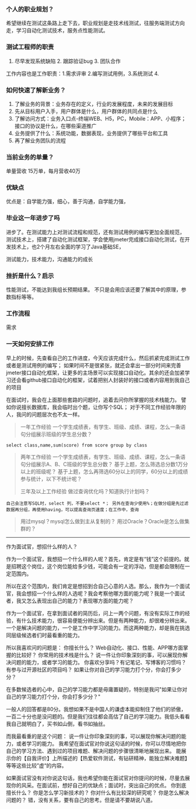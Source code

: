 ### 个人的职业规划？
希望继续在测试这条路上走下去，职业规划是走技术线测试，往服务端测试方向走，学习自动化测试技术，服务点性能测试。

### 测试工程师的职责
1. 尽早发现系统缺陷 2. 跟踪验证bug 3. 团队合作

工作内容也是工作职责：1.需求评审 2.编写测试用例，3.系统测试 4.

### 如何快速了解新业务？
1. 了解业务的背景：业务存在的定义，行业的发展程度，未来的发展目标
1. 先从目标用户入手，用户群体是什么，用户群体的共同点是什么
2. 了解访问方式：业务入口点-终端WEB、H5，PC，Mobile：APP、小程序；接口的协议是什么，在哪些渠道推广
3. 业务提供了什么：系统功能，数据表现，业务提供了哪些平台和工具
4. 再了解业务团队的流程

### 当前业务的单量？ 
单量营收 15万单，每月营收40万

### 优缺点
优点是：自学能力强，细心，善于沟通，自学能力强，

### 毕业这一年进步了吗
进步了。在测试能力上对测试流程和规范，还有测试用例的编写更加全面规范，
测试技术上，搭建了自动化测试框架，学会使用jmeter完成接口自动化测试，在开发技术上，也2个月左右全面的学习了Java基础SE，

测试能力，技术能力，沟通能力的成长

### 挫折是什么？启示
性能测试，不能达到我组长预期结果。 不只是会用应该还要了解其中的原理，参数指标等等。

### 工作流程
需求

### 一天如何安排工作
早上的时候，先查看自己的工作进度，今天应该完成什么，然后抓紧完成测试工作或者是测试用例的编写； 如果时间不是很紧张，就还会拿出一部分时间来完善jmeter接口自动化框架，让更多的主场景可以实现接口自动化。其余的还会加紧学习还会看github接口自动化的框架，试着把别人封装好的接口或者内容用到我自己的项目

在面试时，我会在上面那些套路的问题时，追着去问你所掌握的技术栈能力。
譬如你说擅长数据库，我会临时出个题，让你写个SQL；
对于不同工作经验年限的人，我问的问题层次也不太一样。
>
> 一年工作经验
> 一个学生成绩表，有学生、班级、成绩、课程，怎么一条语句分组展示班级的学生总分数？

```
select class,name,sum(score) from score group by class
```

>
> 两年工作经验
> 一个学生成绩表，有学生、班级、成绩、课程，怎么一条语句分组展示A、B、C班级的学生总分数？
> 基于上题，怎么筛选总分数1万分以上的班级呢？
> 基于上题，怎么再筛选60分以上的同学，60分以上的成绩参与统计，以下不统计呢？
>
> 三年及以上工作经验
> 做过查询优化吗？知道执行计划吗？

```
自己会注意写SQL时，select 列，不要select *； 另外在查询少使用%；在做分组是先过滤数据再分组，再使用having，可以提高查询页速度；在工作中，查询
```

> 用过mysql？mysql怎么做到主从复制的？
> 用过Oracle？Oracle是怎么做集群的？


---

作为面试官，想招什么样的人？

作为一个面试官，我想招一个什么样的人呢？首先，肯定是有“钱”这个前提的。就是招聘这个岗位，这个岗位能给多少钱，可能会有一定的浮动，但是都会限制在一定范围内。

所以在这个范围内，我们肯定是想招到合自己心意的人选。那么，我作为一个面试官，我会想招一个什么样的人选呢？我会考察他哪方面的能力呢？我是一个面试者，我又怎么表现出自己的能力？表现哪方面的能力呢？

作为一个面试官，在拿到面试者的简历后，问上一两个问题，有没有实际工作的经验，有什么技术能力，很容易便能分辨出来。但是有两种能力，却很难分辨出来。一个是解决问题的能力，一个是工作中学习的能力。而这两种能力，却是我在挑选同层级候选者们时最看重的能力。

所以我喜欢问的问题是：
你擅长什么？
Web自动化、接口、性能、APP哪方面掌握的比较好？
你常用的技术栈是什么？
说一件让你印象深刻的事，可以展现你解决问题的能力，或者学习的能力。
你喜欢分享吗？有记笔记、写博客的习惯吗？有参与过开源社区的项目吗？
如果让你对自己的学习能力打个分，你会打多少分？

在多数候选者的心中，自己的学习能力都是毋庸置疑的，特别是我问"如果让你对自己的学习能力打个分，你会打多少分？"

一般人的回答都是80分。我想如果不是中国人的谦虚本能抑制住了他们的骄傲，一百二十分也是没问题的。但是我们往往都会高估了自己的学习能力。我低头看看我自己就明白了，买书如山倒，看书如抽丝。

而我最看重的是这个问题：
说一件让你印象深刻的事，可以展现你解决问题的能力，或者学习的能力。
我希望在面试官对你说这句话的时候，你可以尽情地把你自己的学习方法、遇到过的项目难题、解决问题的步骤很清晰地展现出来。
能展示你的【自我评价】上所描述的【热爱软件测试，有钻研精神，能独立解决难题】等等这些比较”虚“的内容。

如果面试官没有对你说这句话，我也希望你能在面试官对你提问的时候，尽量去展现你的风采。在面试前，想好自己的优缺点；面试时，突出自己的优点。
你到底擅长什么？
你是怎么学习新技术的？
你对什么有比较深的研究呢？
你是怎么解决问题的？
错，没有关系，要有自己的思考。但是请不要胡说八道。